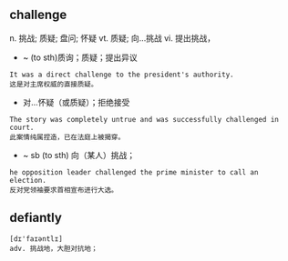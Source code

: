 ## challenge
n. 挑战; 质疑; 盘问; 怀疑 
vt. 质疑; 向…挑战 vi. 提出挑战，
- ~ (to sth)质询；质疑；提出异议
```
It was a direct challenge to the president's authority.
这是对主席权威的直接质疑。
```
- 对…怀疑（或质疑）；拒绝接受
```
The story was completely untrue and was successfully challenged in court.
此案情纯属捏造，已在法庭上被揭穿。
```
- ~ sb (to sth)
向（某人）挑战；
```
he opposition leader challenged the prime minister to call an election.
反对党领袖要求首相宣布进行大选。
```

## defiantly
```
[dɪ'faɪəntlɪ]
adv. 挑战地，大胆对抗地；
```